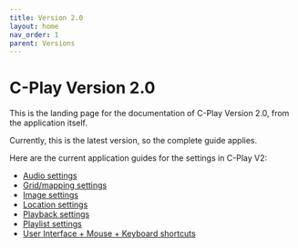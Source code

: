 ```yaml
---
title: Version 2.0
layout: home
nav_order: 1
parent: Versions
---
```


# C-Play Version 2.0

This is the landing page for the documentation of C-Play Version 2.0, from the application itself.

Currently, this is the latest version, so the complete guide applies.

Here are the current application guides for the settings in C-Play V2:

 - [Audio settings](../guides/settings/audio)
 - [Grid/mapping settings](../guides/settings/grid)
 - [Image settings](../guides/settings/image)
 - [Location settings](../guides/settings/location)
 - [Playback settings](../guides/settings/playback)
 - [Playlist settings](../guides/settings/playlist)
 - [User Interface +  Mouse + Keyboard shortcuts](../guides/settings/ui_mouse_keys)